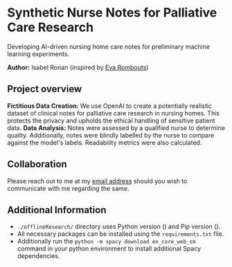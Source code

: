 # Synthetic Nurse Notes for Palliative Care Research
Developing AI-driven nursing home care notes for preliminary machine learning experiments.

**Author:** Isabel Ronan (inspired by [Eva Rombouts](https://github.com/ekrombouts/))

## Project overview
**Fictitious Data Creation:** We use OpenAI to create a potentially realistic dataset of clinical notes for palliative care research in nursing homes. This protects the privacy and upholds the ethical handling of sensitive patient data.
**Data Analysis:** Notes were assessed by a qualified nurse to determine quality. Additionally, notes were blindly labelled by the nurse to compare against the model's labels. Readability metrics were also calculated.

## Collaboration
Please reach out to me at my [email address](mailto:118441194@umail.ucc.ie) should you wish to communicate with me regarding the same. 

## Additional Information
- `./offlineResearch/` directory uses Python version () and Pip version (). 
- All necessary packages can be installed using the `requirements.txt` file. 
- Additionally run the `python -m spacy download en_core_web_sm` command in your python environment to install additional Spacy dependencies.

